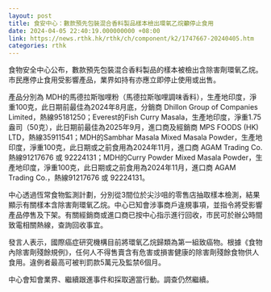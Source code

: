 ```yaml
---
layout: post
title: 食安中心：數款預先包裝混合香料製品樣本檢出環氧乙烷籲停止食用
date: 2024-04-05 22:40:19.000000000 +08:00
link: https://news.rthk.hk/rthk/ch/component/k2/1747667-20240405.htm
categories: rthk
---
```


食物安全中心公布，數款預先包裝混合香料製品的樣本被檢出含除害劑環氧乙烷。市民應停止食用受影響產品，業界如持有亦應立即停止使用或出售。

產品分別為 MDH的馬德拉斯咖哩粉（馬德拉斯咖哩調味香料），生產地印度，淨重100克，此日期前最佳為2024年8月底，分銷商 Dhillon Group of Companies Limited，熱線95181250；Everest的Fish Curry Masala，生產地印度，淨重1.75盎司（50克），此日期前最佳為2025年9月，進口商及經銷商 MPS FOODS (HK) LTD，熱線35911541；MDH的Sambhar Masala Mixed Masala Powder，生產地印度，淨重100克，此日期或之前食用為2024年11月，進口商 AGAM Trading Co. 熱線91217676 或 92224131；MDH的Curry Powder Mixed Masala Powder，生產地印度，淨重100克，此日期或之前食用為2024年11月，進口商 AGAM Trading Co.，熱線91217676 或 92224131。

中心透過恆常食物監測計劃，分別從3間位於尖沙咀的零售店抽取樣本檢測，結果顯示有關樣本含除害劑環氧乙烷。中心已知會涉事商戶違規事項，並指令將受影響產品停售及下架。有關經銷商或進口商已按中心指示進行回收，市民可於辦公時間致電相關熱線，查詢回收事宜。

發言人表示，國際癌症研究機構目前將環氧乙烷歸類為第一組致癌物。根據《食物內除害劑殘餘規例》，任何人不得售賣含有危害或損害健康的除害劑殘餘食物供人食用。違例者最高可被判罰款5萬元及監禁6個月。

中心會知會業界、繼續跟進事件和採取適當行動。調查仍然繼續。
